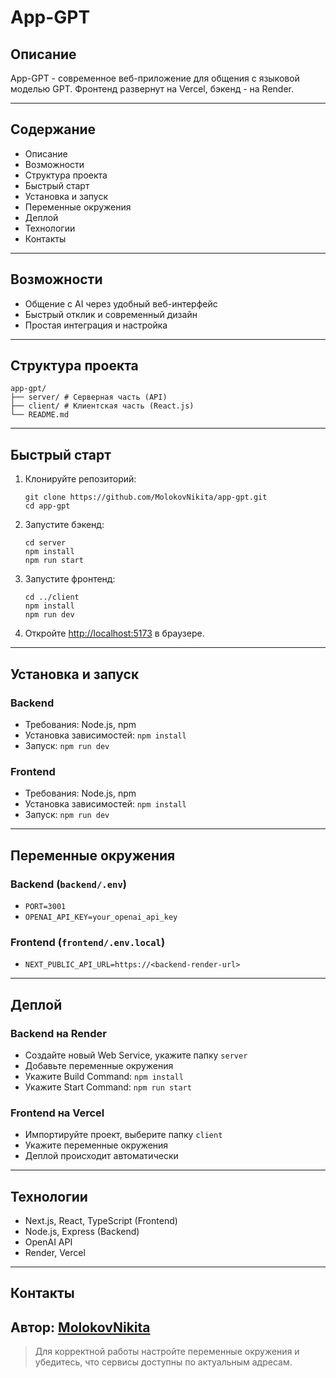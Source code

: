 # App-GPT

## Описание

App-GPT - современное веб-приложение для общения с языковой моделью GPT. Фронтенд развернут на Vercel, бэкенд - на Render.

---

## Содержание

- Описание
- Возможности
- Структура проекта
- Быстрый старт
- Установка и запуск
- Переменные окружения
- Деплой
- Технологии
- Контакты

---

## Возможности

- Общение с AI через удобный веб-интерфейс
- Быстрый отклик и современный дизайн
- Простая интеграция и настройка
---

## Структура проекта
```
app-gpt/
├── server/ # Серверная часть (API)
├── client/ # Клиентская часть (React.js)
└── README.md
```
---

## Быстрый старт

1. Клонируйте репозиторий:
    ```
    git clone https://github.com/MolokovNikita/app-gpt.git
    cd app-gpt
    ```
2. Запустите бэкенд:
    ```
    cd server
    npm install
    npm run start
    ```
3. Запустите фронтенд:
    ```
    cd ../client
    npm install
    npm run dev
    ```
4. Откройте [http://localhost:5173](http://localhost:5173) в браузере.

---

## Установка и запуск

### Backend

- Требования: Node.js, npm
- Установка зависимостей: `npm install`
- Запуск: `npm run dev`

### Frontend

- Требования: Node.js, npm
- Установка зависимостей: `npm install`
- Запуск: `npm run dev`

---

## Переменные окружения

### Backend (`backend/.env`)

- `PORT=3001`
- `OPENAI_API_KEY=your_openai_api_key`

### Frontend (`frontend/.env.local`)

- `NEXT_PUBLIC_API_URL=https://<backend-render-url>`

---

## Деплой

### Backend на Render

- Создайте новый Web Service, укажите папку `server`
- Добавьте переменные окружения
- Укажите Build Command: `npm install`
- Укажите Start Command: `npm run start`

### Frontend на Vercel

- Импортируйте проект, выберите папку `client`
- Укажите переменные окружения
- Деплой происходит автоматически

---

## Технологии

- Next.js, React, TypeScript (Frontend)
- Node.js, Express (Backend)
- OpenAI API
- Render, Vercel

---

## Контакты
Автор: [MolokovNikita](https://github.com/MolokovNikita/app-gpt)
---
> Для корректной работы настройте переменные окружения и убедитесь, что сервисы доступны по актуальным адресам.
